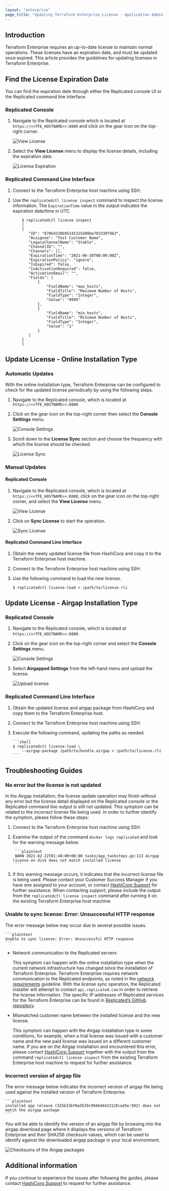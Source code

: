 ```yaml
---
layout: "enterprise"
page_title: "Updating Terraform Enterprise License - Application Administration - Terraform Enterprise"
---
```

## Introduction

Terraform Enterprise requires an up-to-date license to maintain normal operations. These licenses have an expiration date, and must be updated once expired. This article provides the guidelines for updating licenses in Terraform Enterprise.

## Find the License Expiration Date

You can find the expiration date through either the Replicated console UI or the Replicated command line interface.

### Replicated Console

1.  Navigate to the Replicated console which is located at `https://<<TFE_HOSTNAME>>:8800` and click on the gear icon on the top-right corner.

    ![View License](./images/view-license.png)

2.  Select the **View License** menu to display the license details, including the expiration date.

    ![License Expiration](./images/license-expiration.png)

### Replicated Command Line Interface

1.  Connect to the Terraform Enterprise host machine using SSH.

2.  Use the `replicatedctl license inspect` command to inspect the license information. The `ExpirationTime` value in the output indicates the expiration date/time in UTC.
    ```shell
        $ replicatedctl license inspect
        [
        {
           "ID": "670bd320b95245325d80be703330f9b3",
           "Assignee": "Test Customer Name",
           "LegacyChannelName": "Stable",
           "ChannelID": "",
           "Channels": [],
           "ExpirationTime": "2021-06-30T00:00:00Z",
           "ExpirationPolicy": "ignore",
           "IsExpired": false,
           "IsActivationRequired": false,
           "ActivationEmail": "",
           "Fields": [
               {
                   "FieldName": "max_hosts",
                   "FieldTitle": "Maximum Number of Hosts",
                   "FieldType": "Integer",
                   "Value": "9999"
               },
               {
                   "FieldName": "min_hosts",
                   "FieldTitle": "Minimum Number of Hosts",
                   "FieldType": "Integer",
                   "Value": "1"
               }
           ]
        }
        ]
    ```

## Update License - Online Installation Type

### Automatic Updates

With the online installation type, Terraform Enterprise can be configured to check for the updated license periodically by using the following steps.

1.  Navigate to the Replicated console, which is located at `https://<<TFE_HOSTNAME>>:8800`

2.  Click on the gear icon on the top-right corner then select the **Console Settings** menu.

    ![Console Settings](./images/console-settings.png)

3.  Scroll down to the **License Sync** section and choose the frequency with which the license should be checked.

    ![License Sync](./images/license-sync.png)

### Manual Updates

#### Replicated Console

1.  Navigate to the Replicated console, which is located at `https://<<TFE_HOSTNAME>>:8800`, click on the gear icon on the top-right corner, and select the **View License** menu.

    ![View License](./images/view-license.png)

2.  Click on **Sync License** to start the operation.

    ![Sync License](./images/sync-license.png)

#### Replicated Command Line Interface

1.  Obtain the newly updated license file from HashiCorp and copy it to the Terraform Enterprise host machine.

2.  Connect to the Terraform Enterprise host machine using SSH.

3.  Use the following command to load the new license.

        $ replicatedctl license-load < /path/to/license.rli

## Update License - Airgap Installation Type

### Replicated Console

1.  Navigate to the Replicated console, which is located at `https://<<TFE_HOSTNAME>>:8800`.

2.  Click on the gear icon on the top-right corner and select the **Console Settings** menu.

    ![Console Settings](./images/console-settings.png)

3.  Select **Airgapped Settings** from the left-hand menu and upload the license.

    ![Upload license](./images/upload-license.png)

### Replicated Command Line Interface

1.  Obtain the updated license and airgap package from HashiCorp and copy them to the Terraform Enterprise host.

2.  Connect to the Terraform Enterprise host machine using SSH.

3.  Execute the following command, updating the paths as needed.

        ```shell
        $ replicatedctl license-load \
            --airgap-package /path/to/bundle.airgap < /path/to/license.rli
        ```

## Troubleshooting Guides

### No error but the license is not updated

In the Airgap installation, the license update operation may finish without any error but the license detail displayed on the Replicated console or the Replicated command line output is still not updated. This symptom can be related to the incorrect license file being used. In order to further identify the symptom, please follow these steps:

1.  Connect to the Terraform Enterprise host machine using SSH.

2.  Examine the output of the command `docker logs replicated` and look for the warning message below.

         ```plaintext
         WARN 2021-02-22T01:40:00+00:00 tasks/app_tasksteps.go:113 Airgap license on disk does not match installed license
         ```

3.  If this warning message occurs, it indicates that the incorrect license file is being used. Please contact your Customer Success Manager if you have one assigned to your account, or contact [HashiCorp Support](https://www.hashicorp.com/technical-support-services-and-policies) for further assistance. When contacting support, please include the output from the `replicatedctl license inspect` command after running it on the existing Terraform Enterprise host machine.

### Unable to sync license: Error: Unsuccessful HTTP response

The error message below may occur due to several possible issues.

    ```plaintext
    Unable to sync license: Error: Unsuccessful HTTP response
    ```

*   Network communication to the Replicated servers

    This symptom can happen with the online installation type when the current network infrastructure has changed since the installation of Terraform Enterprise. Terraform Enterprise requires network communication to the Replicated endpoints, as noted in the [network requirements](https://www.terraform.io/docs/enterprise/before-installing/network-requirements.html) guideline. With the license sync operation, the Replicated installer will attempt to contact `api.replicated.com` in order to retrieve the license information. The specific IP addresses of Replicated services for the Terraform Enterprise can be found in [Replicated’s GitHub repository](https://github.com/replicatedhq/ips/blob/master/ip_addresses.json).

*   Mismatched customer name between the installed license and the new license.

    This symptom can happen with the Airgap installation type in some conditions, for example, when a trial license was issued with a customer name and the new paid license was issued on a different customer name. If you are on the Airgap installation and encountered this error, please contact [HashiCorp Support](https://www.hashicorp.com/technical-support-services-and-policies) together with the output from the command `replicatedctl license inspect` from the existing Terraform Enterprise host machine to request for further assistance.

### Incorrect version of airgap file

The error message below indicates the incorrect version of airgap file being used against the installed version of Terraform Enterprise.

    ```plaintext
    installed app release (325b33bf0ad539c994644423128cad5e:502) does not match the airgap package
    ```

You will be able to identify the version of an airgap file by browsing into the airgap download page where it displays the versions of Terraform Enterprise and their SHA256 checksum values, which can be used to identify against the downloaded airgap package in your local environment.

![Checksums of the Airgap packages](./images/airgap-checksum.png)

## Additional information

If you continue to experience the issues after following the guides, please contact [HashiCorp Support](https://www.hashicorp.com/technical-support-services-and-policies) to request for further assistance.
